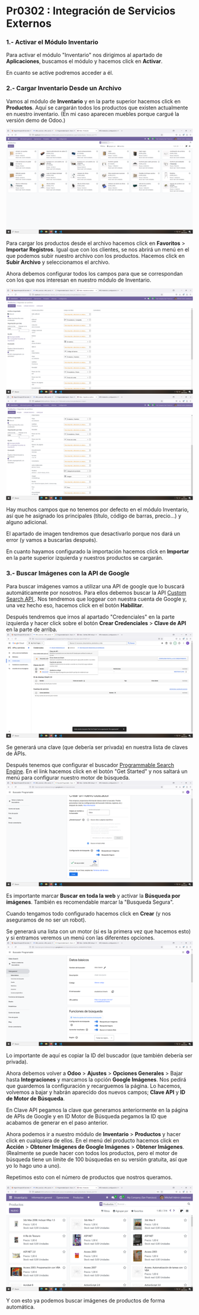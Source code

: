 # Pr0302 : Integración de Servicios Externos

### 1.- Activar el Módulo Inventario

Para activar el módulo "Inventario" nos dirigimos al apartado de **Aplicaciones**, buscamos el módulo y hacemos click en **Activar**.

En cuanto se active podremos acceder a él.

### 2.- Cargar Inventario Desde un Archivo
Vamos al módulo de **Inventario** y en la parte superior hacemos click en **Productos**. Aquí se cargarán todos los productos que existen actualmente en nuestro inventario. (En mi caso aparecen muebles porque cargué la versión demo de Odoo.)

![Inventario](image.png)

Para cargar los productos desde el archivo hacemos click en **Favoritos** > **Importar Registros**. Igual que con los clientes, se nos abrirá un menú en el que podemos subir nuestro archivo con los productos. Hacemos click en **Subir Archivo** y seleccionamos el archivo.

Ahora debemos configurar todos los campos para que se correspondan con los que nos interesan en nuestro módulo de Inventario.

![Configuracion de importacion de inventario1](image-1.png)
![Configuracion de importacion de inventario1](image-2.png)

Hay muchos campos que no tenemos por defecto en el módulo Inventario, así que he asignado los principales (título, código de barras, precio...) y alguno adicional.

El apartado de imagen tendremos que desactivarlo porque nos dará un error (y vamos a buscarlas después).

En cuanto hayamos configurado la importación hacemos click en **Importar** en la parte superior izquierda y nuestros productos se cargarán.

### 3.- Buscar Imágenes con la API de Google
Para buscar imágenes vamos a utilizar una API de google que lo buscará automáticamente por nosotros. Para ellos debemos buscar la API [Custom Search API ](https://console.cloud.google.com/apis/api/customsearch.googleapis.com/metrics?hl=ES&project=thematic-axle-437607-m1). Nos tendremos que loggear con nuestra cuenta de Google y, una vez hecho eso, hacemos click en el botón **Habilitar**.

Después tendremos que irnos al apartado "Credenciales" en la parte izquierda y hacer click sobre el botón **Crear Credenciales** > **Clave de API** en la parte de arriba.
![Clave API](image-3.png)

Se generará una clave (que debería ser privada) en nuestra lista de claves de APIs.

Después tenemos que configurar el buscador [Programmable Search Engine](https://programmablesearchengine.google.com/about/). En el link hacemos click en el botón "Get Started" y nos saltará un menú para configurar nuestro motor de búsqueda.
![Configuración motor búsqueda](image-4.png)

Es importante marcar **Buscar en toda la web** y activar la **Búsqueda por imágenes**. También es recomendable marcar la "Busqueda Segura".

Cuando tengamos todo configurado hacemos click en **Crear** (y nos aseguramos de no ser un robot).

Se generará una lista con un motor (si es la primera vez que hacemos esto) y si entramos veremos un menú con las diferentes opciones.
![Datos básicos motor búsqueda](image-5.png)

Lo importante de aquí es copiar la ID del buscador (que también debería ser privada).

Ahora debemos volver a **Odoo** > **Ajustes** > **Opciones Generales** > Bajar hasta **Integraciones** y marcamos la opción **Google Imágenes**. Nos pedirá que guardemos la configuración y recarguemos la página. Lo hacemos, volvemos a bajar y habrán aparecido dos nuevos campos; **Clave API** y **ID de Motor de Búsqueda**.

En Clave API pegamos la clave que generamos anteriormente en la página de APIs de Google y en ID Motor de Búsqueda pegamos la ID que acabamos de generar en el paso anterior.

Ahora podemos ir a nuestro módulo de **Inventario** > **Productos** y hacer click en cualquiera de ellos. En el menú del producto hacemos click en **Acción** > **Obtener Imágenes de Google Imágenes** > **Obtener Imágenes**. (Realmente se puede hacer con todos los productos, pero el motor de búsqueda tiene un límite de 100 búsquedas en su versión gratuita, así que yo lo hago uno a uno). 

Repetimos esto con el número de productos que nostros queramos.

![Productos con Imagen](image-6.png)

Y con esto ya podemos buscar imágenes de productos de forma automática.